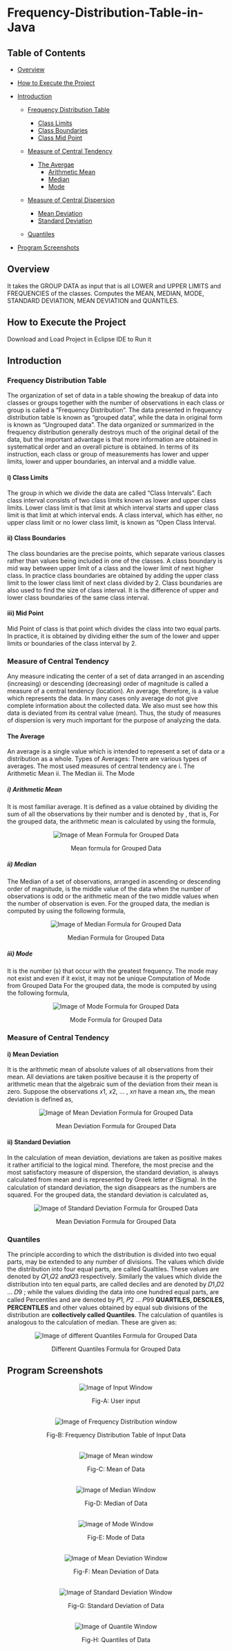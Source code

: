 # Frequency-Distribution-Table-in-Java

## Table of Contents
* <a href = "#Overview_Head" > Overview </a> 

* <a href = "#Installation" > How to Execute the Project </a> 

* <a href = "#Int" > Introduction </a> 

  * <a href = "#FDT" > Frequency Distribution Table  </a>
    * <a href = "#FDT_CL" > Class Limits </a> 
    * <a href = "#FDT_CB" >  Class Boundaries </a>
    * <a href = "#FDT_MP" > Class Mid Point </a>
          
  * <a href = "#MCT" > Measure of Central Tendency </a>
    * <a href = "#MCT_AVG" > The Avergae </a> 
      * <a href = "#MCT_AVG_Mean" >  Arithmetic Mean </a>
      * <a href = "#MCT_AVG_Median" > Median </a>
      * <a href = "#MCT_AVG_Mode" > Mode </a>
  
  * <a href = "#MCD" > Measure of Central Dispersion </a>
    * <a href = "#MCD_MD" > Mean Deviation </a> 
    * <a href = "#MCD_SD" > Standard Deviation </a> 
    
  * <a href = "#QT" > Quantiles </a>  
   
* <a href = "#PS" > Program Screenshots </a>  
         
## <div id = "Overview_Head"> Overview </div>  
It takes the GROUP DATA as input that is all LOWER and UPPER LIMITS and FREQUENCIES of the classes. Computes the MEAN, MEDIAN, MODE, STANDARD DEVIATION, MEAN DEVIATION and QUANTILES.

## <div id = "Installation"> How to Execute the Project </div>
Download and Load Project in Eclipse IDE to Run it
## <div id = "Int"> Introduction </div>

### <div id = "FDT">Frequency Distribution Table </div>

The organization of set of data in a table showing the breakup of data into classes or groups together with the number of observations in each class or group is called a “Frequency Distribution”. The data presented in frequency distribution table is known as “grouped data”, while the data in original form is known as “Ungrouped data”.
The data organized or summarized in the frequency distribution generally destroys much of the original detail of the data, but the important advantage is that more information are obtained in systematical order and an overall picture is obtained. In terms of its instruction, each class or group of measurements has lower and upper limits, lower and upper boundaries, an interval and a middle value.

#### <div id = "FDT_CL">i) Class Limits</div>
 
The group in which we divide the data are called “Class Intervals”. Each class interval consists of two class limits known as lower and upper class limits. Lower class limit is that limit at which interval starts and upper class limit is that limit at which interval ends. A class interval, which has either, no upper class limit or no lower class limit, is known as “Open Class Interval.

#### <div id = "FDT_CB">ii) Class Boundaries</div>

The class boundaries are the precise points, which separate various classes rather than values being included in one of the classes. A class boundary is mid way between upper limit of a class and the lower limit of next higher class. In practice class boundaries are obtained by adding the upper class limit to the lower class limit of next class divided by 2. Class boundaries are also used to find the size of class interval. It is the difference of upper and lower class boundaries of the same class interval.

#### <div id = "FDT_MP">iii) Mid Point</div>
Mid Point of class is that point which divides the class into two equal parts. In practice, it is obtained by dividing either the sum of the lower and upper limits or boundaries of the class interval by 2.

### <div id = "MCT">Measure of Central Tendency</div>

Any measure indicating the center of a set of data arranged in an ascending (increasing) or descending (decreasing) order of magnitude is called a measure of a central tendency (location). An average, therefore, is a value which represents the data. In many cases only average do not give complete information about the collected data. We also must see how this data is deviated from its central value (mean). Thus, the study of measures of dispersion is very much important for the purpose of analyzing the data.

#### <div id = "MCT_AVG"> The Average</div>

An average is a single value which is intended to represent a set of data or a distribution as a whole. Types of Averages: 
There are various types of averages. The most used measures of central tendency are
i.	The Arithmetic Mean 
ii.	The Median 
iii.	The Mode

##### <div id = "MCT_AVG_Mean"> i) Arithmetic Mean</div>

It is most familiar average. It is defined as a value obtained by dividing the sum of all the observations by their number and is denoted by , that is,
For the grouped data, the arithmetic mean is calculated by using the formula,

 <p align = 'center'>
 <img src = "ScreenShots/Measure of Central Tendency/Mean.png"  alt = "Image of Mean Formula for Grouped Data">
</p>
 
 <div align = "center">
  <figcaption align = "center"> Mean formula for Grouped Data </figcaption>
 </div>
 
##### <div id = "MCT_AVG_Median"> ii) Median </div>

The Median of a set of observations, arranged in ascending or descending order of magnitude, is the middle value of the data when the number of observations is odd or the arithmetic mean of the two middle values when the number of observation is even.
For the grouped data, the median is computed by using the following formula,
 
<p align = 'center'>
 <img src = "ScreenShots/Measure of Central Tendency/Median.png"  alt = "Image of Median Formula for Grouped Data">
</p>
 
 <div align = "center">
  <figcaption align = "center"> Median Formula for Grouped Data  </figcaption>
 </div>
  

##### <div id = "MCT_AVG_Mode"> iii)  Mode </div>
It is the number (s) that occur with the greatest frequency. The mode may not exist and even if it exist, it may not be unique
Computation of Mode from Grouped Data For the grouped data, the mode is computed by using the following formula,
 
<p align = 'center'>
 <img src = "ScreenShots/Measure of Central Tendency/Mode.png"  alt = "Image of Mode Formula for Grouped Data">
</p>
 
 <div align = "center">
  <figcaption align = "center"> Mode Formula for Grouped Data  </figcaption>
 </div> 


### <div id = "MCD"> Measure of Central Tendency </div>

#### <div id = "MCD_MD"> i)  Mean Deviation </div>

It is the arithmetic mean of absolute values of all observations from their mean. All deviations are taken positive because it is the property of arithmetic mean that the algebraic sum of the deviation from their mean is zero. Suppose the observations 𝑥1, 𝑥2, … , 𝑥𝑛 have a mean 𝑥ҧ, the mean deviation is defined as,

<p align = 'center'>
 <img src = "ScreenShots/Measure of Central Tendency/Mode.png"  alt = "Image of Mean Deviation Formula for Grouped Data">
</p>
 
 <div align = "center">
  <figcaption align = "center"> Mean Deviation Formula for Grouped Data  </figcaption>
 </div> 

#### <div id = "MCD_SD"> ii)  Standard Deviation </div>

In the calculation of mean deviation, deviations are taken as positive makes it rather artificial to the logical mind. Therefore, the most precise and the most satisfactory measure of dispersion, the standard deviation, is always calculated from mean and is represented by Greek letter 𝜎 (Sigma). In the calculation of standard deviation, the sign disappears as the numbers are squared.
For the grouped data, the standard deviation is calculated as,

<p align = 'center'>
 <img src = "ScreenShots/Measure of Central Tendency/Mode.png"  alt = "Image of Standard Deviation Formula for Grouped Data">
</p>
 
 <div align = "center">
  <figcaption align = "center"> Mean Deviation Formula for Grouped Data  </figcaption>
 </div> 

### <div id = "QT"> Quantiles </div>

The principle according to which the distribution is divided into two equal parts, may be extended to any number of divisions. The values which divide the distribution into four equal parts, are called Qualtiles. These values are denoted by 𝑄1,𝑄2 𝑎𝑛𝑑𝑄3 respectively. Similarly the values which divide the distribution into ten equal parts, are called deciles and are denoted by 𝐷1,𝐷2 … 𝐷9 ; while the values dividing the data into one hundred equal parts, are called Percentiles and are denoted by 𝑃1, 𝑃2 … 𝑃99
**QUARTILES, DESCILES, PERCENTILES** and other values obtained by equal sub divisions of the distribution are **collectively called Quantiles**. The calculation of quantiles is analogous to the calculation of median. These are given as:

<p align = 'center'>
 <img src = "ScreenShots/Quantiles/Quantiles.png"  alt = "Image of different Quantiles Formula for Grouped Data">
</p>
 
 <div align = "center">
  <figcaption align = "center"> Different Quantiles Formula for Grouped Data  </figcaption>
 </div>

## <div id = "PS"> Program Screenshots </div>

<p align = 'center'>
 <img src = "ScreenShots/UI/InputWindow.png"  alt = "Image of Input Window" >
</p>
 
 <div align = "center">
  <figcaption align = "center"> Fig-A: User input </figcaption>
 </div>
 </br>
 
 <p align = 'center'>
 <img src = "ScreenShots/UI/TableWindow.png"  alt = "Image of Frequency Distribution window" >
</p>
 
 <div align = "center">
  <figcaption align = "center"> Fig-B: Frequency Distribution Table of Input Data </figcaption>
 </div>
 </br>
 
 <p align = 'center'>
 <img src = "ScreenShots/UI/MeanWindow.png"  alt = "Image of Mean window" >
</p>
 
 <div align = "center">
  <figcaption align = "center"> Fig-C: Mean of Data  </figcaption>
 </div>
 </br>
 
 <p align = 'center'>
 <img src = "ScreenShots/UI/MedianWindow.png"  alt = "Image of Median Window" >
</p>
 
 <div align = "center">
  <figcaption align = "center"> Fig-D: Median of Data  </figcaption>
 </div>
 </br>
 
  <p align = 'center'>
  <img src = "ScreenShots/UI/ModeWindow.png"  alt = "Image of Mode Window" >
  </p>
 
 <div align = "center">
  <figcaption align = "center"> Fig-E: Mode of Data  </figcaption>
 </div>
 </br>
 
  <p align = 'center'>
  <img src = "ScreenShots/UI/MeanDeviationWindow.png"  alt = "Image of Mean Deviation Window" >
  </p>
 
 <div align = "center">
  <figcaption align = "center"> Fig-F: Mean Deviation of Data  </figcaption>
 </div>
 </br>
 
  <p align = 'center'>
  <img src = "ScreenShots/UI/StandardDeviationWindow.png"  alt = "Image of Standard Deviation Window" >
  </p>
 
 <div align = "center">
  <figcaption align = "center"> Fig-G: Standard Deviation of Data  </figcaption>
 </div>
 </br>
 
  <p align = 'center'>
  <img src = "ScreenShots/UI/QuantileWindow.png"  alt = "Image of Quantile Window" >
  </p>
 
 <div align = "center">
  <figcaption align = "center"> Fig-H: Quantiles of Data  </figcaption>
 </div>
 </br>

